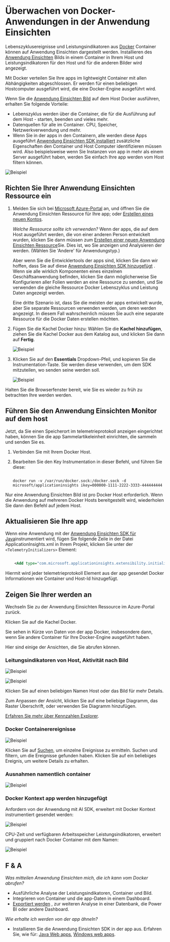 <properties 
    pageTitle="Überwachen von Docker-Anwendungen in der Anwendung Einsichten" 
    description="Docker Leitungsindikatoren, Ereignisse und Ausnahmen können auf Anwendung Einblicken, zusammen mit den werden aus der Sammelartikeleinheit apps angezeigt werden." 
    services="application-insights" 
    documentationCenter=""
    authors="alancameronwills" 
    manager="douge"/>

<tags 
    ms.service="application-insights" 
    ms.workload="tbd" 
    ms.tgt_pltfrm="ibiza" 
    ms.devlang="na" 
    ms.topic="article" 
    ms.date="12/01/2015" 
    ms.author="awills"/>
 
# <a name="monitor-docker-applications-in-application-insights"></a>Überwachen von Docker-Anwendungen in der Anwendung Einsichten

Lebenszyklusereignisse und Leistungsindikatoren aus [Docker](https://www.docker.com/) Container können auf Anwendung Einsichten dargestellt werden. Installieren des [Anwendung Einsichten](app-insights-overview.md) Bilds in einem Container in Ihrem Host und Leistungsindikatoren für den Host und für die anderen Bilder wird angezeigt.

Mit Docker verteilen Sie Ihre apps im lightweight Container mit allen Abhängigkeiten abgeschlossen. Er werden für einen beliebigen Hostcomputer ausgeführt wird, die eine Docker-Engine ausgeführt wird.

Wenn Sie die [Anwendung Einsichten Bild](https://hub.docker.com/r/microsoft/applicationinsights/) auf dem Host Docker ausführen, erhalten Sie folgende Vorteile:

* Lebenszyklus werden über die Container, die für die Ausführung auf dem Host - starten, beenden und vieles mehr.
* Datenquellen für alle im Container. CPU, Speicher, Netzwerkverwendung und mehr.
* Wenn Sie in der apps in den Containern, alle werden diese Apps ausgeführt [Anwendung Einsichten SDK installiert](app-insights-java-live.md) zusätzliche Eigenschaften den Container und Host Computer identifizieren müssen wird. Also beispielsweise wenn Sie Instanzen von app in mehr als einem Server ausgeführt haben, werden Sie einfach Ihre app werden vom Host filtern können.

![Beispiel](./media/app-insights-docker/00.png)


## <a name="set-up-your-application-insights-resource"></a>Richten Sie Ihrer Anwendung Einsichten Ressource ein

1. Melden Sie sich bei [Microsoft Azure-Portal](https://azure.com) an, und öffnen Sie die Anwendung Einsichten Ressource für Ihre app; oder [Erstellen eines neuen Kontos](app-insights-create-new-resource.md). 

    *Welche Ressource sollte ich verwenden?* Wenn der apps, die auf dem Host ausgeführt werden, die von einer anderen Person entwickelt wurden, klicken Sie dann müssen zum [Erstellen einer neuen Anwendung Einsichten Ressource](app-insights-create-new-resource.md)Sie. Dies ist, wo Sie anzeigen und Analysieren der werden. (Wählen Sie 'Andere' für Anwendungstyp.)

    Aber wenn Sie die Entwicklertools der apps sind, klicken Sie dann wir hoffen, dass Sie auf diese [Anwendung Einsichten SDK hinzugefügt](app-insights-java-live.md) . Wenn sie alle wirklich Komponenten eines einzelnen Geschäftsanwendung befinden, klicken Sie dann möglicherweise Sie Konfigurieren aller Folien werden an eine Ressource zu senden, und Sie verwenden die gleiche Ressource Docker Lebenszyklus und Leistung Daten angezeigt werden. 

    Eine dritte Szenario ist, dass Sie die meisten der apps entwickelt wurde, aber Sie separate Ressourcen verwenden werden, um deren werden angezeigt. In diesem Fall wahrscheinlich müssen Sie auch eine separate Ressource für die Docker Daten erstellen möchten. 

2.  Fügen Sie die Kachel Docker hinzu: Wählen Sie die **Kachel hinzufügen**, ziehen Sie die Kachel Docker aus dem Katalog aus, und klicken Sie dann auf **Fertig**. 

    ![Beispiel](./media/app-insights-docker/03.png)


3. Klicken Sie auf den **Essentials** Dropdown-Pfeil, und kopieren Sie die Instrumentation-Taste. Sie werden diese verwenden, um dem SDK mitzuteilen, wo senden seine werden soll.


    ![Beispiel](./media/app-insights-docker/02-props.png)

Halten Sie die Browserfenster bereit, wie Sie es wieder zu früh zu betrachten Ihre werden werden.


## <a name="run-the-application-insights-monitor-on-your-host"></a>Führen Sie den Anwendung Einsichten Monitor auf dem host
 
Jetzt, da Sie einen Speicherort im telemetrieprotokoll anzeigen eingerichtet haben, können Sie die app Sammelartikeleinheit einrichten, die sammeln und senden Sie es.

1.  Verbinden Sie mit Ihrem Docker Host. 
2.  Bearbeiten Sie den Key Instrumentation in dieser Befehl, und führen Sie diese:
 
    ```

    docker run -v /var/run/docker.sock:/docker.sock -d microsoft/applicationinsights ikey=000000-1111-2222-3333-444444444
    ```

Nur eine Anwendung Einsichten Bild ist pro Docker Host erforderlich. Wenn die Anwendung auf mehreren Docker Hosts bereitgestellt wird, wiederholen Sie dann den Befehl auf jedem Host.

## <a name="update-your-app"></a>Aktualisieren Sie Ihre app

Wenn eine Anwendung mit der [Anwendung Einsichten SDK für Java](app-insights-java-get-started.md)instrumentiert wird, fügen Sie folgende Zeile in der Datei ApplicationInsights.xml in Ihrem Projekt, klicken Sie unter der `<TelemetryInitializers>` Element:

```xml

    <Add type="com.microsoft.applicationinsights.extensibility.initializer.docker.DockerContextInitializer"/> 
```

Hiermit wird jeder telemetrieprotokoll Element aus der app gesendet Docker Informationen wie Container und Host-Id hinzugefügt.

## <a name="view-your-telemetry"></a>Zeigen Sie Ihrer werden an

Wechseln Sie zu der Anwendung Einsichten Ressource im Azure-Portal zurück.

Klicken Sie auf die Kachel Docker.

Sie sehen in Kürze von Daten von der app Docker, insbesondere dann, wenn Sie andere Container für Ihre Docker-Engine ausgeführt haben.


Hier sind einige der Ansichten, die Sie abrufen können.

### <a name="perf-counters-by-host-activity-by-image"></a>Leitungsindikatoren von Host, Aktivität nach Bild


![Beispiel](./media/app-insights-docker/10.png)


![Beispiel](./media/app-insights-docker/11.png)



Klicken Sie auf einen beliebigen Namen Host oder das Bild für mehr Details.



Zum Anpassen der Ansicht, klicken Sie auf eine beliebige Diagramm, das Raster Überschrift, oder verwenden Sie Diagramm hinzufügen. 

[Erfahren Sie mehr über Kennzahlen Explorer](app-insights-metrics-explorer.md).

### <a name="docker-container-events"></a>Docker Containerereignisse


![Beispiel](./media/app-insights-docker/13.png)

Klicken Sie auf [Suchen](app-insights-diagnostic-search.md), um einzelne Ereignisse zu ermitteln. Suchen und filtern, um die Ereignisse gefunden haben. Klicken Sie auf ein beliebiges Ereignis, um weitere Details zu erhalten.
 
### <a name="exceptions-by-container-name"></a>Ausnahmen namentlich container
 

![Beispiel](./media/app-insights-docker/14.png)

### <a name="docker-context-added-to-app-telemetry"></a>Docker Kontext app werden hinzugefügt

Anfordern von der Anwendung mit AI SDK, erweitert mit Docker Kontext instrumentiert gesendet werden:

![Beispiel](./media/app-insights-docker/16.png)

CPU-Zeit und verfügbaren Arbeitsspeicher Leistungsindikatoren, erweitert und gruppiert nach Docker Container mit dem Namen:


![Beispiel](./media/app-insights-docker/15.png)





## <a name="q--a"></a>F & A

*Was mitteilen Anwendung Einsichten mich, die ich kann vom Docker abrufen?*

* Ausführliche Analyse der Leistungsindikatoren, Container und Bild.
* Integrieren von Container und die app-Daten in einem Dashboard.
* [Exportiert werden](app-insights-export-telemetry.md) , zur weiteren Analyse in einer Datenbank, die Power BI oder andere Dashboard.

*Wie erhalte ich werden von der app ähneln?*

* Installieren Sie die Anwendung Einsichten SDK in der app aus. Erfahren Sie, wie für: [Java Web apps](app-insights-java-get-started.md), [Windows web apps](app-insights-asp-net.md).
